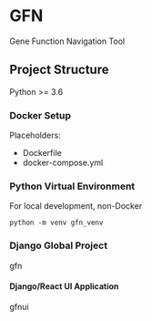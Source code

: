 # GFN
Gene Function Navigation Tool

## Project Structure
Python >= 3.6

### Docker Setup
Placeholders:
 * Dockerfile
 * docker-compose.yml
 
### Python Virtual Environment 
For local development, non-Docker

```shell script
python -m venv gfn_venv

```
 
### Django Global Project
gfn

#### Django/React UI Application
gfnui

